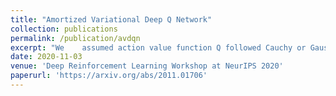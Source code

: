 ```yaml
---
title: "Amortized Variational Deep Q Network"
collection: publications
permalink: /publication/avdqn
excerpt: "We	assumed action value function Q followed Cauchy or Gaussian distribution to encourage exploration and proposed Amortized Variational Deep Q Network with less parameters and less training time than Variational DQN and NoisyNet <br/><img src='/images/avdqn-poster.png'>"
date: 2020-11-03
venue: 'Deep Reinforcement Learning Workshop at NeurIPS 2020'
paperurl: 'https://arxiv.org/abs/2011.01706'
---
```


